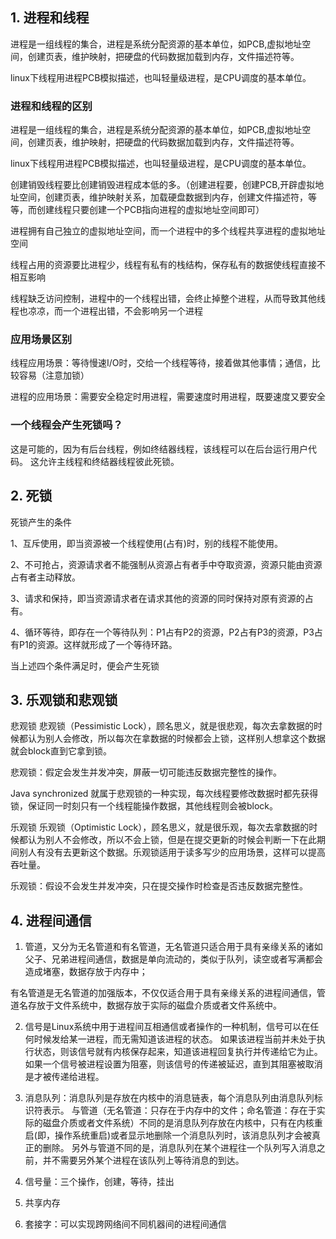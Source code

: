 ## 1. 进程和线程
进程是一组线程的集合，进程是系统分配资源的基本单位，如PCB,虚拟地址空间，创建页表，维护映射，把硬盘的代码数据加载到内存，文件描述符等。

linux下线程用进程PCB模拟描述，也叫轻量级进程，是CPU调度的基本单位。

### 进程和线程的区别
进程是一组线程的集合，进程是系统分配资源的基本单位，如PCB,虚拟地址空间，创建页表，维护映射，把硬盘的代码数据加载到内存，文件描述符等。

linux下线程用进程PCB模拟描述，也叫轻量级进程，是CPU调度的基本单位。

创建销毁线程要比创建销毁进程成本低的多。（创建进程要，创建PCB,开辟虚拟地址空间，创建页表，维护映射关系，加载硬盘数据到内存，创建文件描述符，等等，而创建线程只要创建一个PCB指向进程的虚拟地址空间即可）

进程拥有自己独立的虚拟地址空间，而一个进程中的多个线程共享进程的虚拟地址空间

线程占用的资源要比进程少，线程有私有的栈结构，保存私有的数据使线程直接不相互影响

线程缺乏访问控制，进程中的一个线程出错，会终止掉整个进程，从而导致其他线程也凉凉，而一个进程出错，不会影响另一个进程


### 应用场景区别
线程应用场景：等待慢速I/O时，交给一个线程等待，接着做其他事情；通信，比较容易（注意加锁）

进程的应用场景：需要安全稳定时用进程，需要速度时用进程，既要速度又要安全

### 一个线程会产生死锁吗？
这是可能的，因为有后台线程，例如终结器线程，该线程可以在后台运行用户代码。 这允许主线程和终结器线程彼此死锁。

## 2. 死锁
死锁产生的条件

1、互斥使用，即当资源被一个线程使用(占有)时，别的线程不能使用。

2、不可抢占，资源请求者不能强制从资源占有者手中夺取资源，资源只能由资源占有者主动释放。

3、请求和保持，即当资源请求者在请求其他的资源的同时保持对原有资源的占有。

4、循环等待，即存在一个等待队列：P1占有P2的资源，P2占有P3的资源，P3占有P1的资源。这样就形成了一个等待环路。

当上述四个条件满足时，便会产生死锁

## 3. 乐观锁和悲观锁
悲观锁
悲观锁（Pessimistic Lock），顾名思义，就是很悲观，每次去拿数据的时候都认为别人会修改，所以每次在拿数据的时候都会上锁，这样别人想拿这个数据就会block直到它拿到锁。

悲观锁：假定会发生并发冲突，屏蔽一切可能违反数据完整性的操作。

Java synchronized 就属于悲观锁的一种实现，每次线程要修改数据时都先获得锁，保证同一时刻只有一个线程能操作数据，其他线程则会被block。

乐观锁
乐观锁（Optimistic Lock），顾名思义，就是很乐观，每次去拿数据的时候都认为别人不会修改，所以不会上锁，但是在提交更新的时候会判断一下在此期间别人有没有去更新这个数据。乐观锁适用于读多写少的应用场景，这样可以提高吞吐量。

乐观锁：假设不会发生并发冲突，只在提交操作时检查是否违反数据完整性。

## 4. 进程间通信
1. 管道，又分为无名管道和有名管道，无名管道只适合用于具有亲缘关系的诸如父子、兄弟进程间通信，数据是单向流动的，类似于队列，读空或者写满都会造成堵塞，数据存放于内存中；

有名管道是无名管道的加强版本，不仅仅适合用于具有亲缘关系的进程间通信，管道名存放于文件系统中，数据存放于实际的磁盘介质或者文件系统中。

2. 信号是Linux系统中用于进程间互相通信或者操作的一种机制，信号可以在任何时候发给某一进程，而无需知道该进程的状态。
如果该进程当前并未处于执行状态，则该信号就有内核保存起来，知道该进程回复执行并传递给它为止。
如果一个信号被进程设置为阻塞，则该信号的传递被延迟，直到其阻塞被取消是才被传递给进程。

3. 消息队列：消息队列是存放在内核中的消息链表，每个消息队列由消息队列标识符表示。
与管道（无名管道：只存在于内存中的文件；命名管道：存在于实际的磁盘介质或者文件系统）不同的是消息队列存放在内核中，只有在内核重启(即，操作系统重启)或者显示地删除一个消息队列时，该消息队列才会被真正的删除。
另外与管道不同的是，消息队列在某个进程往一个队列写入消息之前，并不需要另外某个进程在该队列上等待消息的到达。

4. 信号量：三个操作，创建，等待，挂出

5. 共享内存

6. 套接字：可以实现跨网络间不同机器间的进程间通信


